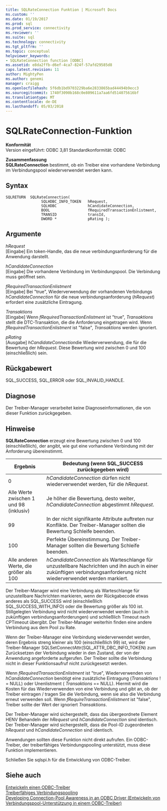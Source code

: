 ```yaml
---
title: SQLRateConnection Funktion | Microsoft Docs
ms.custom: ''
ms.date: 01/19/2017
ms.prod: sql
ms.prod_service: connectivity
ms.reviewer: ''
ms.suite: sql
ms.technology: connectivity
ms.tgt_pltfrm: ''
ms.topic: conceptual
helpviewer_keywords:
- SQLRateConnection function [ODBC]
ms.assetid: e8da2ffb-d6ef-4ca7-824f-57afd29585d8
caps.latest.revision: 11
author: MightyPen
ms.author: genemi
manager: craigg
ms.openlocfilehash: 5f6db1bd9703229ba6e2833865bad44494b9ecc3
ms.sourcegitcommit: 1740f3090b168c0e809611a7aa6fd514075616bf
ms.translationtype: MT
ms.contentlocale: de-DE
ms.lasthandoff: 05/03/2018
---
```

# <a name="sqlrateconnection-function"></a>SQLRateConnection-Funktion
**Konformität**  
 Version eingeführt: ODBC 3,81 Standardkonformität: ODBC  
  
 **Zusammenfassung**  
 **SQLRateConnection** bestimmt, ob ein Treiber eine vorhandene Verbindung im Verbindungspool wiederverwendet werden kann.  
  
## <a name="syntax"></a>Syntax  
  
```  
SQLRETURN  SQLRateConnection(  
                SQLHDBC_INFO_TOKEN   hRequest,  
                SQLHDBC              hCandidateConnection,  
                BOOL                 fRequiredTransactionEnlistment,  
                TRANSID              transId,  
                DWORD *              pRating );  
```  
  
## <a name="arguments"></a>Argumente  
 *hRequest*  
 [Eingabe] Ein token-Handle, das die neue verbindungsanforderung für die Anwendung darstellt.  
  
 *hCandidateConnection*  
 [Eingabe] Die vorhandene Verbindung im Verbindungspool. Die Verbindung muss geöffnet sein.  
  
 *fRequiredTransactionEnlistment*  
 [Eingabe] Bei "true", Wiederverwendung der vorhandenen Verbindungs *hCandidateConnection* für die neue verbindungsanforderung (*hRequest*) erfordert eine zusätzliche Eintragung.  
  
 *Transaktions*  
 [Eingabe] Wenn *fRequiredTransactionEnlistment* ist "true", *Transaktions* stellt die DTC-Transaktion, die die Anforderung eingetragen wird. Wenn *fRequiredTransactionEnlistment* ist "false", *Transaktions* werden ignoriert.  
  
 *pRating*  
 [Ausgabe] *hCandidateConnection*die Wiederverwendung, die für die Bewertung der *hRequest*. Diese Bewertung wird zwischen 0 und 100 (einschließlich) sein.  
  
## <a name="returns"></a>Rückgabewert  
 SQL_SUCCESS, SQL_ERROR oder SQL_INVALID_HANDLE.  
  
## <a name="diagnostics"></a>Diagnose  
 Der Treiber-Manager verarbeitet keine Diagnoseinformationen, die von dieser Funktion zurückgegeben.  
  
## <a name="remarks"></a>Hinweise  
 **SQLRateConnection** erzeugt eine Bewertung zwischen 0 und 100 (einschließlich), der angibt, wie gut eine vorhandene Verbindung mit der Anforderung übereinstimmt.  
  
|Ergebnis|Bedeutung (wenn SQL_SUCCESS zurückgegeben wird)|  
|-----------|-----------------------------------------------|  
|0|*hCandidateConnection* dürfen nicht wiederverwendet werden, für die *hRequest*.|  
|Alle Werte zwischen 1 und 98 (inklusiv)|Je höher die Bewertung, desto weiter, *hCandidateConnection* abgestimmt *hRequest*.|  
|99|In der nicht signifikante Attribute auftreten nur Konflikte.  Der Treiber-Manager sollten die Bewertung Schleife beenden.|  
|100|Perfekte Übereinstimmung.  Der Treiber-Manager sollten die Bewertung Schleife beenden.|  
|Alle anderen Werte, die größer als 100|*hCandidateConnection* als Warteschlange für unzustellbare Nachrichten und ihn auch in einer zukünftigen verbindungsanforderung nicht wiederverwendet werden markiert.|  
  
 Der Treiber-Manager wird eine Verbindung als Warteschlange für unzustellbare Nachrichten markieren, wenn der Rückgabecode etwas anderes als SQL_SUCCESS wird (einschließlich SQL_SUCCESS_WITH_INFO) oder die Bewertung größer als 100 ist. Stillgelegten Verbindung wird nicht wiederverwendet werden (auch in zukünftigen verbindungsanforderungen) und schließlich Timeout nach CPTimeout übergibt. Der Treiber-Manager weiterhin finden eine andere Verbindung aus dem Pool zu Rate.  
  
 Wenn der Treiber-Manager eine Verbindung wiederverwendet werden, deren Ergebnis streng kleiner als 100 (einschließlich 99) ist, wird der Treiber-Manager SQLSetConnectAttr(SQL_ATTR_DBC_INFO_TOKEN) zum Zurücksetzen der Verbindung wieder in den Zustand, der von der Anwendung angeforderte aufgerufen. Der Treiber sollte die Verbindung nicht in dieser Funktionsaufruf nicht zurückgesetzt werden.  
  
 Wenn *fRequiredTransactionEnlistment* ist "true", Wiederverwenden von *hCandidateConnection* benötigt eine zusätzliche Eintragung (*Transaktions* ! = NULL) oder Unenlistment ( *Transaktions* == NULL). Hiermit wird die Kosten für das Wiederverwenden von eine Verbindung und gibt an, ob der Treiber eintragen / tragen Sie die Verbindung, wenn sie also die Verbindung erneut verwenden soll. Wenn *fRequireTransactionEnlistment* ist "false", Treiber sollte der Wert der ignoriert *Transaktions*.  
  
 Der Treiber-Manager wird sichergestellt, dass das übergeordnete Element HENV Behandeln der *hRequest* und *hCandidateConnection* sind identisch. Der Treiber-Manager wird sichergestellt, dass die Pool-ID zugeordneten *hRequest* und *hCandidateConnection* sind identisch.  
  
 Anwendungen sollten diese Funktion nicht direkt aufrufen. Ein ODBC-Treiber, der treiberfähiges Verbindungspooling unterstützt, muss diese Funktion implementieren.  
  
 Schließen Sie sqlspi.h für die Entwicklung von ODBC-Treiber.  
  
## <a name="see-also"></a>Siehe auch  
 [Entwickeln einen ODBC-Treiber](../../../odbc/reference/develop-driver/developing-an-odbc-driver.md)   
 [Treiberfähiges Verbindungspooling](../../../odbc/reference/develop-app/driver-aware-connection-pooling.md)   
 [Developing Connection-Pool Awareness in an ODBC Driver (Entwickeln von Verbindungspool-Unterstützung in einem ODBC-Treiber)](../../../odbc/reference/develop-driver/developing-connection-pool-awareness-in-an-odbc-driver.md)
